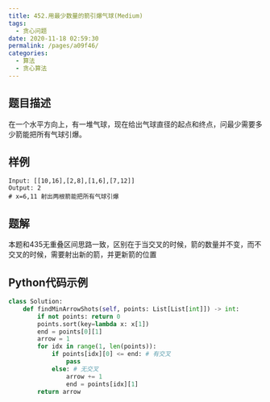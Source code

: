 ```yaml
---
title: 452.用最少数量的箭引爆气球(Medium)
tags: 
  - 贪心问题
date: 2020-11-18 02:59:30
permalink: /pages/a09f46/
categories: 
  - 算法
  - 贪心算法
---
```


## 题目描述

在一个水平方向上，有一堆气球，现在给出气球直径的起点和终点，问最少需要多少箭能把所有气球引爆。

## 样例

```
Input: [[10,16],[2,8],[1,6],[7,12]]
Output: 2
# x=6,11 射出两根箭能把所有气球引爆
```

## 题解

本题和435无重叠区间思路一致，区别在于当交叉的时候，箭的数量并不变，而不交叉的时候，需要射出新的箭，并更新箭的位置

## Python代码示例

```python
class Solution:
    def findMinArrowShots(self, points: List[List[int]]) -> int:
        if not points: return 0
        points.sort(key=lambda x: x[1])
        end = points[0][1]
        arrow = 1
        for idx in range(1, len(points)):
            if points[idx][0] <= end: # 有交叉
                pass
            else: # 无交叉
                arrow += 1
                end = points[idx][1]
        return arrow
```

